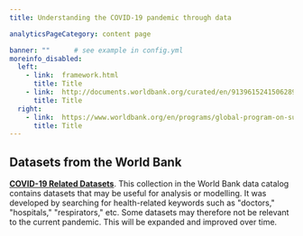 ```yaml
---
title: Understanding the COVID-19 pandemic through data

analyticsPageCategory: content page

banner: ""      # see example in config.yml
moreinfo_disabled:
  left:
    - link:  framework.html
      title: Title
    - link:  http://documents.worldbank.org/curated/en/913961524150628959
      title: Title
  right:
    - link:  https://www.worldbank.org/en/programs/global-program-on-sustainability
      title: Title
---
```


## Datasets from the World Bank ##

**[COVID-19 Related Datasets][ddh]**.
This collection in the World Bank data catalog contains datasets that may be useful for analysis or modelling.
It was developed by searching for health-related keywords such as "doctors," "hospitals," "respirators," etc.
Some datasets may therefore not be relevant to the current pandemic. This will be expanded and improved over time.


[ddh]: https://datacatalog.worldbank.org/search?search_api_views_fulltext_op=AND&f%5B0%5D=field_collection_field%3A2026


